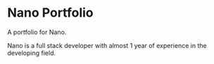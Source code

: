 # Nano Portfolio

A portfolio for Nano.

Nano is a full stack developer with almost 1 year of experience in the developing field.
